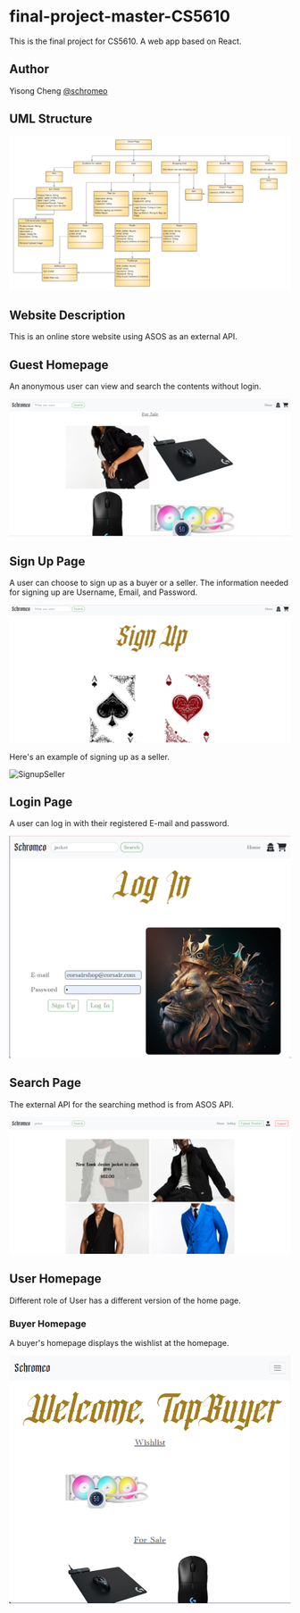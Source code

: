 # final-project-master-CS5610
This is the final project for CS5610. A web app based on React.

## Author
Yisong Cheng [@schromeo](https://github.com/Schromeo/)

## UML Structure
![UML](screenshots/UML.png)

## Website Description

This is an online store website using ASOS as an external API.  

## Guest Homepage

An anonymous user can view and search the contents without login.

![GuestHome](screenshots/GuestHome.png)

## Sign Up Page

A user can choose to sign up as a buyer or a seller.
The information needed for signing up are Username, Email, and Password.

![SignUp](screenshots/SignUp.png)

Here's an example of signing up as a seller.

![SignupSeller](screenshots/SignUpSeller) 

## Login Page

A user can log in with their registered E-mail and password.

![Login](screenshots/Login.png)

## Search Page

The external API for the searching method is from ASOS API. 

![SearchPage](screenshots/SearchPage.png)

## User Homepage

Different role of User has a different version of the home page.

### Buyer Homepage

A buyer's homepage displays the wishlist at the homepage.

![BuyerHomepage](screenshots/BuyerHome.png)






